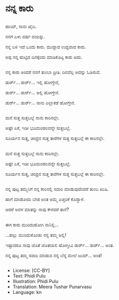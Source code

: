 # ನನ್ನ ಕಾರು

##
ಹಾಯ್, ನಾನು ಖೈದಿ. 

ನನಗೆ ಏಳು ವರ್ಷ ವಯಸ್ಸು. 

ನನ್ನ ಬಳಿ ಇದೆ ಒಂದು ಕಾರು. ಮುದ್ದಾದ ಉದ್ದವಾದ ಕಾರು. 

ಅಪ್ಪ ನನ್ನ ಹುಟ್ಟಿದ ದಿನಕ್ಕೆಂದು ಮಾಡಿಕೊಟ್ಟ ಕಾರು ಅದು. 

##
ನನ್ನ ಕಾರು ಅಂದರೆ ನನಗೆ ತುಂಬಾ ಪ್ರೀತಿ. ದಿನವೆಲ್ಲ ಅದನ್ನು ಓಡಿಸುವೆ. 

ಡುರ್ರ್... ಡುರ್ರ್... ಇಲ್ಲಿ ಹೋಗ್ತೇನೆ,  

ಡುರ್ರ್... ಡುರ್ರ್... ಅಲ್ಲಿ ಹೋಗ್ತೇನೆ.  

ಡುರ್ರ್... ಡುರ್ರ್... ನಾನು ಎಲ್ಲಾಕಡೆ ಹೋಗ್ತೇನೆ. 

##
ಮನೆ ಸುತ್ತ ಸುತ್ತಬಲ್ಲೆ ನಾನು ಕಾರಿನಲ್ಲೇ. 

ಅಷ್ಟೇ ಏಕೆ, ಇಡೀ ಭೂಮಂಡಲವನ್ನೇ ಸುತ್ತಬಲ್ಲೆ. 

ಸೂರ್ಯನ ಸುತ್ತ, ಚಂದ್ರನ ಸುತ್ತ ತಾರೆಗಳ ಸುತ್ತ ಸುತ್ತಬಲ್ಲೆ ಈ ಕಾರಿನಲ್ಲೇ. 

##
ಮನೆ ಸುತ್ತ ಸುತ್ತಬಲ್ಲೆ ನಾನು ಕಾರಿನಲ್ಲೇ. 

ಅಷ್ಟೇ ಏಕೆ, ಇಡೀ ಭೂಮಂಡಲವನ್ನೇ ಸುತ್ತಬಲ್ಲೆ. 

ಸೂರ್ಯನ ಸುತ್ತ, ಚಂದ್ರನ ಸುತ್ತ ತಾರೆಗಳ ಸುತ್ತ ಸುತ್ತಬಲ್ಲೆ ಈ ಕಾರಿನಲ್ಲೇ. 

##
ನನ್ನ ಪುಟ್ಟ ತಮ್ಮನಿಗೆ ನನ್ನ ಕಾರಿನಲ್ಲಿ ಸವಾರಿ ಮಾಡುವುದೆಂದರೆ ತುಂಬ ಖುಷಿ. 

ಹಾಗೆ ಮಾಡೋದು ಬೇಡ ಅಂತ ಅಮ್ಮ ಎಚ್ಚರಿಕೆ ಕೊಡ್ತಾಳೆ. 

ಆದರೆ ಅವಳ ಮಾತನ್ನು ನಾವು ಕೇಳಿದರೆ ತಾನೆ? 

##
ಈಗ ಕಾರು ಮುರಿದುಹೋಗಿ ನಾನಿಲ್ಲಿ... 

...ಹಲ್ಲು ಮುರಿದುಕೊಂಡು ನನ್ನ ತಮ್ಮ ಅಲ್ಲಿ! 

ಇಷ್ಟಾದರೂ ನಾವು ಜೊತೆ ಜೊತೆಯಲಿ ಹೋಗ್ತೀವಿ ಡುರ್ರ್... ಡುರ್ರ್... ಅಂತ. 

ನನ್ನ ಪುಟ್ಟ ತಮ್ಮ ಸವಾರಿ ಮಾಡುವ ನನ್ನ ಬೆನ್ನ ಮೇಲೆ ಜುಮ್... ಅಂತ! 

##
* License: [CC-BY]
* Text: Phidi Pulu
* Illustration: Phidi Pulu
* Translation: Meera Tushar Punarvasu
* Language: kn
